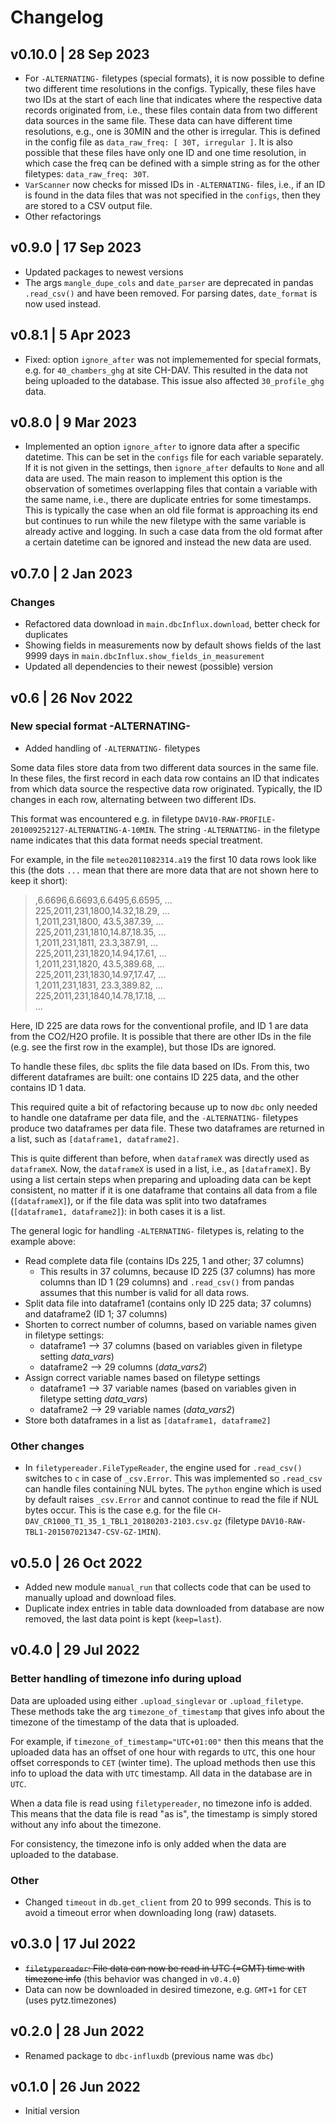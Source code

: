 # Changelog

## v0.10.0 | 28 Sep 2023

- For `-ALTERNATING-` filetypes (special formats), it is now possible to define two different
  time resolutions in the configs. Typically, these files have two IDs at the start of each line that
  indicates where the respective data records originated from, i.e., these files contain
  data from two different data sources in the same file. These data can have different time
  resolutions, e.g., one is 30MIN and the other is irregular. This is defined in the config
  file as `data_raw_freq: [ 30T, irregular ]`. It is also possible that these files have only
  one ID and one time resolution, in which case the freq can be defined with a simple string as
  for the other filetypes: `data_raw_freq: 30T`.
- `VarScanner` now checks for missed IDs in `-ALTERNATING-` files, i.e., if an ID is found in the
  data files that was not specified in the `configs`, then they are stored to a CSV output file.
- Other refactorings

## v0.9.0 | 17 Sep 2023

- Updated packages to newest versions
- The args `mangle_dupe_cols` and `date_parser` are deprecated in pandas `.read_csv()` and
  have been removed. For parsing dates, `date_format` is now used instead.

## v0.8.1 | 5 Apr 2023

- Fixed: option `ignore_after` was not implememented for special formats, e.g.
  for `40_chambers_ghg` at site CH-DAV. This resulted in the data not being
  uploaded to the database. This issue also affected `30_profile_ghg` data.

## v0.8.0 | 9 Mar 2023

- Implemented an option `ignore_after` to ignore data after a specific datetime.
  This can be set in the `configs` file for each variable separately. If it is
  not given in the settings, then `ignore_after` defaults to `None` and all
  data are used. The main reason to implement this option is the observation
  of sometimes overlapping files that contain a variable with the same name, i.e.,
  there are duplicate entries for some timestamps. This is typically the case
  when an old file format is approaching its end but continues to run while the
  new filetype with the same variable is already active and logging. In such a
  case data from the old format after a certain datetime can be ignored and
  instead the new data are used.

## v0.7.0 | 2 Jan 2023

### Changes

- Refactored data download in `main.dbcInflux.download`, better check for duplicates
- Showing fields in measurements now by default shows fields of the last 9999 days
  in `main.dbcInflux.show_fields_in_measurement`
- Updated all dependencies to their newest (possible) version

## v0.6 | 26 Nov 2022

### New special format -ALTERNATING-

- Added handling of `-ALTERNATING-` filetypes

Some data files store data from two different data sources in the same file. In these
files, the first record in each data row contains an ID that indicates from which data
source the respective data row originated. Typically, the ID changes in each row,
alternating between two different IDs.

This format was encountered e.g. in filetype `DAV10-RAW-PROFILE-201009252127-ALTERNATING-A-10MIN`.
The string `-ALTERNATING-` in the filetype name indicates that this data format needs
special treatment.

For example, in the file `meteo2011082314.a19` the first 10 data rows look like this (the dots `...`
mean that there are more data that are not shown here to keep it short):
> ,6.6696,6.6693,6.6495,6.6595, ...  
> 225,2011,231,1800,14.32,18.29, ...  
> 1,2011,231,1800, 43.5,387.39, ...  
> 225,2011,231,1810,14.87,18.35, ...  
> 1,2011,231,1811, 23.3,387.91, ...  
> 225,2011,231,1820,14.94,17.61, ...  
> 1,2011,231,1820, 43.5,389.68, ...  
> 225,2011,231,1830,14.97,17.47, ...  
> 1,2011,231,1831, 23.3,389.82, ...  
> 225,2011,231,1840,14.78,17.18, ...  
> ...

Here, ID 225 are data rows for the conventional profile, and ID 1 are data from the CO2/H2O profile.
It is possible that there are other IDs in the file (e.g. see the first row in the example), but
those IDs are ignored.

To handle these files, `dbc` splits the file data based on IDs. From this, two different dataframes
are built: one contains ID 225 data, and the other contains ID 1 data.

This required quite a bit of refactoring because up to now `dbc` only needed to handle one dataframe
per data file, and the `-ALTERNATING-` filetypes produce two dataframes per data file. These two
dataframes are returned in a list, such as `[dataframe1, dataframe2]`.

This is quite different than before, when `dataframeX` was directly used as `dataframeX`. Now,
the `dataframeX` is used in a list, i.e., as `[dataframeX]`. By using a list certain steps when
preparing and uploading data can be kept consistent, no matter if it is one dataframe that
contains all data from a file (`[dataframeX]`), or if the file data was split into two
dataframes (`[dataframe1, dataframe2]`): in both cases it is a list.

The general logic for handling `-ALTERNATING-` filetypes is, relating to the example above:

- Read complete data file (contains IDs 225, 1 and other; 37 columns)
    - This results in 37 columns, because ID 225 (37 columns) has more columns than ID 1 (29 columns)
      and `.read_csv()` from pandas assumes that this number is valid for all data rows.
- Split data file into dataframe1 (contains only ID 225 data; 37 columns) and dataframe2 (ID 1; 37 columns)
- Shorten to correct number of columns, based on variable names given in filetype settings:
    - dataframe1 --> 37 columns (based on variables given in filetype setting *data_vars*)
    - dataframe2 --> 29 columns (*data_vars2*)
- Assign correct variable names based on filetype settings
    - dataframe1 --> 37 variable names (based on variables given in filetype setting *data_vars*)
    - dataframe2 --> 29 variable names (*data_vars2*)
- Store both dataframes in a list as `[dataframe1, dataframe2]`

### Other changes

- In `filetypereader.FileTypeReader`, the engine used for `.read_csv()` switches to `c`
  in case of `_csv.Error`. This was implemented so `.read_csv` can handle files containing
  NUL bytes. The `python` engine which is used by default raises `_csv.Error` and cannot
  continue to read the file if NUL bytes occur. This is the case e.g. for the file
  `CH-DAV_CR1000_T1_35_1_TBL1_20180203-2103.csv.gz` (filetype `DAV10-RAW-TBL1-201507021347-CSV-GZ-1MIN`).

## v0.5.0 | 26 Oct 2022

- Added new module `manual_run` that collects code that can be used to manually upload
  and download files.
- Duplicate index entries in table data downloaded from database are now removed, the last
  data point is kept (`keep=last`).

## v0.4.0 | 29 Jul 2022

### Better handling of timezone info during upload

Data are uploaded using either `.upload_singlevar` or `.upload_filetype`. These
methods take the arg `timezone_of_timestamp` that gives info about the timezone
of the timestamp of the data that is uploaded.

For example, if `timezone_of_timestamp="UTC+01:00"` then this means that the
uploaded data has an offset of one hour with regards to `UTC`, this one hour offset
corresponds to `CET` (winter time). The upload methods then use this info to upload
the data with `UTC` timestamp. All data in the database are in `UTC`.

When a data file is read using `filetypereader`, no timezone info is added. This
means that the data file is read "as is", the timestamp is simply stored without any
info about the timezone.

For consistency, the timezone info is only added when the data are uploaded to
the database.

### Other

- Changed `timeout` in `db.get_client` from 20 to 999 seconds. This is to avoid a
  timeout error when downloading long (raw) datasets.

## v0.3.0 | 17 Jul 2022

- ~~`filetypereader`: File data can now be read in UTC (=GMT) time with timezone info~~
  (this behavior was changed in `v0.4.0`)
- Data can now be downloaded in desired timezone, e.g. `GMT+1` for `CET` (uses pytz.timezones)

## v0.2.0 | 28 Jun 2022

- Renamed package to `dbc-influxdb` (previous name was `dbc`)

## v0.1.0 | 26 Jun 2022

- Initial version
